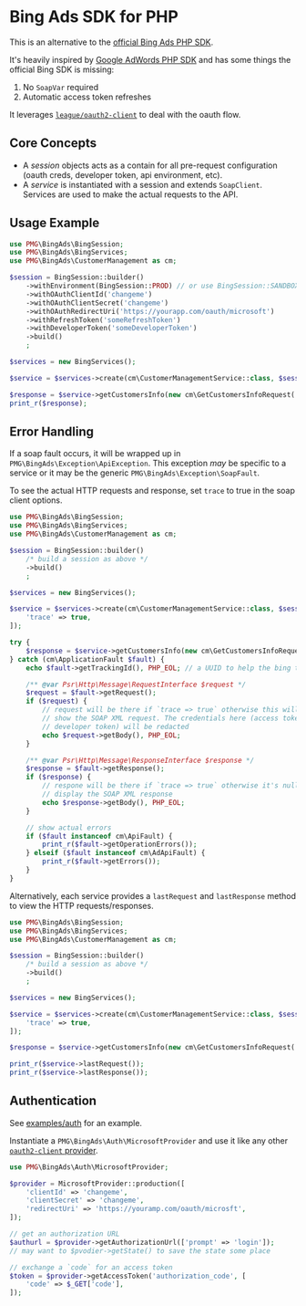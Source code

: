 # Bing Ads SDK for PHP

This is an alternative to the [official Bing Ads PHP SDK](https://github.com/BingAds/BingAds-PHP-SDK).

It's heavily inspired by [Google AdWords PHP SDK](https://github.com/googleads/googleads-php-lib)
and has some things the official Bing SDK is missing:

1. No `SoapVar` required
1. Automatic access token refreshes

It leverages [`league/oauth2-client`](http://oauth2-client.thephpleague.com/) to
deal with the oauth flow.

## Core Concepts

- A *session* objects acts as a contain for all pre-request configuration (oauth
  creds, developer token, api environment, etc).
- A *service* is instantiated with a session and extends `SoapClient`. Services
  are used to make the actual requests to the API.

## Usage Example

```php
use PMG\BingAds\BingSession;
use PMG\BingAds\BingServices;
use PMG\BingAds\CustomerManagement as cm;

$session = BingSession::builder()
    ->withEnvironment(BingSession::PROD) // or use BingSession::SANDBOX
    ->withOAuthClientId('changeme')
    ->withOAuthClientSecret('changeme')
    ->withOAuthRedirectUri('https://yourapp.com/oauth/microsoft')
    ->withRefreshToken('someRefreshToken')
    ->withDeveloperToken('someDeveloperToken')
    ->build()
    ;

$services = new BingServices();

$service = $services->create(cm\CustomerManagementService::class, $session);

$response = $service->getCustomersInfo(new cm\GetCustomersInfoRequest('a', 10));
print_r($response);
```

## Error Handling

If a soap fault occurs, it will be wrapped up in `PMG\BingAds\Exception\ApiException`.
This exception *may* be specific to a service or it may be the generic
`PMG\BingAds\Exception\SoapFault`.

To see the actual HTTP requests and response, set `trace` to true in the soap
client options.

```php
use PMG\BingAds\BingSession;
use PMG\BingAds\BingServices;
use PMG\BingAds\CustomerManagement as cm;

$session = BingSession::builder()
    /* build a session as above */
    ->build()
    ;

$services = new BingServices();

$service = $services->create(cm\CustomerManagementService::class, $session, [
    'trace' => true,
]);

try {
    $response = $service->getCustomersInfo(new cm\GetCustomersInfoRequest('a', 10));
} catch (cm\ApplicationFault $fault) {
    echo $fault->getTrackingId(), PHP_EOL; // a UUID to help the bing team debug

    /** @var Psr\Http\Message\RequestInterface $request */
    $request = $fault->getRequest();
    if ($request) {
        // request will be there if `trace => true` otherwise this will be null
        // show the SOAP XML request. The credentials here (access token,
        // developer token) will be redacted
        echo $request->getBody(), PHP_EOL;
    }

    /** @var Psr\Http\Message\ResponseInterface $response */
    $response = $fault->getResponse();
    if ($response) {
        // respone will be there if `trace => true` otherwise it's null
        // display the SOAP XML response
        echo $response->getBody(), PHP_EOL;
    }

    // show actual errors
    if ($fault instanceof cm\ApiFault) {
        print_r($fault->getOperationErrors());
    } elseif ($fault instanceof cm\AdApiFault) {
        print_r($fault->getErrors());
    }
}
```

Alternatively, each service provides a `lastRequest` and `lastResponse` method
to view the HTTP requests/responses.

```php
use PMG\BingAds\BingSession;
use PMG\BingAds\BingServices;
use PMG\BingAds\CustomerManagement as cm;

$session = BingSession::builder()
    /* build a session as above */
    ->build()
    ;

$services = new BingServices();

$service = $services->create(cm\CustomerManagementService::class, $session, [
    'trace' => true,
]);

$response = $service->getCustomersInfo(new cm\GetCustomersInfoRequest('a', 10));

print_r($service->lastRequest());
print_r($service->lastResponse());
```

## Authentication

See [examples/auth](examples/auth) for an example.

Instantiate a `PMG\BingAds\Auth\MicrosoftProvider` and use it like any other
[`oauth2-client` provider](http://oauth2-client.thephpleague.com/usage/).

```php
use PMG\BingAds\Auth\MicrosoftProvider;

$provider = MicrosoftProvider::production([
    'clientId' => 'changeme',
    'clientSecret' => 'changeme',
    'redirectUri' => 'https://youramp.com/oauth/microsft',
]);

// get an authorization URL
$authurl = $provider->getAuthorizationUrl(['prompt' => 'login']);
// may want to $pvodier->getState() to save the state some place

// exchange a `code` for an access token
$token = $provider->getAccessToken('authorization_code', [
    'code' => $_GET['code'],
]);
```
